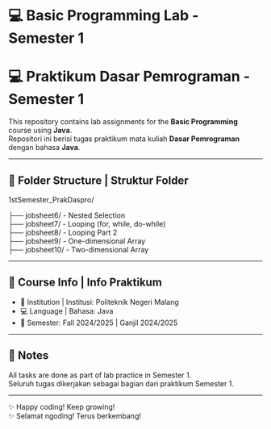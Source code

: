 # 💻 Basic Programming Lab - Semester 1  
# 💻 Praktikum Dasar Pemrograman - Semester 1  

This repository contains lab assignments for the **Basic Programming** course using **Java**.  
Repositori ini berisi tugas praktikum mata kuliah **Dasar Pemrograman** dengan bahasa **Java**.

---

## 📂 Folder Structure | Struktur Folder

1stSemester_PrakDaspro/

├── jobsheet6/     - Nested Selection  
├── jobsheet7/     - Looping (for, while, do-while)  
├── jobsheet8/     - Looping Part 2  
├── jobsheet9/     - One-dimensional Array  
├── jobsheet10/    - Two-dimensional Array  

---

## 📘 Course Info | Info Praktikum

- 🏫 Institution | Institusi: Politeknik Negeri Malang  
- 💻 Language | Bahasa: Java  
- 📅 Semester: Fall 2024/2025 | Ganjil 2024/2025  

---

## 🙌 Notes

All tasks are done as part of lab practice in Semester 1.  
Seluruh tugas dikerjakan sebagai bagian dari praktikum Semester 1.

---

✨ Happy coding! Keep growing!  
✨ Selamat ngoding! Terus berkembang!
